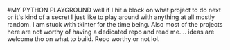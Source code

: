 #MY PYTHON PLAYGROUND
well if I hit a block on what project to do next or it's kind of a secret I just like to play around 
with anything at all mostly random. 
I am stuck with tkinter for the time being. 
Also most of the projects here are not worthy of having a dedicated repo and read me.... 
ideas are welcome tho on what to build. 
Repo worthy or not lol. 
